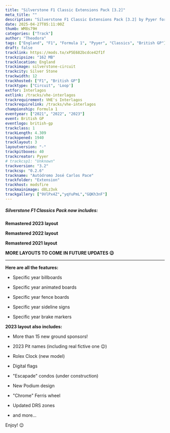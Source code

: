 ```yaml
---
title: "Silverstone F1 Classic Extensions Pack [3.2]"
meta_title: ""
description: "Silverstone F1 Classic Extensions Pack [3.2] by Pyyer for assetto corsa"
date: 2025-04-27T05:11:00Z
thumb: WM8s79H
categories: ["Track"]
author: "Theodora"
tags: ["England", "F1", "Formula 1", "Pyyer", "Classics", "British GP"]
draft: false
tracklink: https://mods.to/xP5E682bcdce42f1f
trackzipsize: "162 MB"
tracklocation: England
trackimage: silverstone-circuit
trackcity: Silver Stone
trackwidth: 12
trackhosted: ["F1", "British GP"]
tracktype: ["Circuit", 'Loop']
extfor: Interlagos
extlink: /tracks/vhe-interlagos
trackrequirement: VHE's Interlagos
trackrequirelink: /tracks/vhe-interlagos
championship: Formula 1
eventyear: ["2021", "2022", "2023"]
event: British GP
eventlogo: british-gp
trackclass: 1 
trackLength: 4.309
trackopened: 1940
tracklayout: 3
layoutversion: "-"
trackpitboxes: 40
trackcreator: Pyyer
# trackcsp1: "Unknown"
trackversion: "3.2"
trackcsp: "0.2.6"
trackname: "Autódromo José Carlos Pace"
trackfolder: "Extension"
trackhost: modsfire
trackmainimage: d8Lz3xk
trackgallery: ["9VlPx4Z","yqYuPmL","GQKh3nF"]
---
```


##### Silverstone F1 Classics Pack now includes:

**Remastered 2023 layout**

**Remastered 2022 layout**

**Remastered 2021 layout**

**MORE LAYOUTS TO COME IN FUTURE UPDATES 😉**

___________________________________________________
**Here are all the features:**

- Specific year billboards

- Specific year animated boards

- Specific year fence boards

- Specific year sideline signs

- Specific year brake markers


**2023 layout also includes:**

- More than 15 new ground sponsors!

- 2023 Pit names (including real fictive one 😉)

- Rolex Clock (new model)

- Digital flags

- "Escapade" condos (under construction)

- New Podium design

- "Chrome" Ferris wheel

- Updated DRS zones

- and more...


Enjoy! 😉
